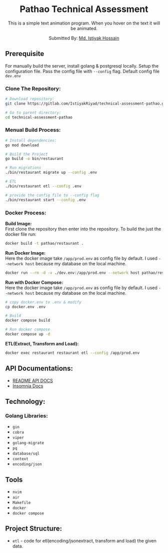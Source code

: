 <div align="center">
  <h1>Pathao Technical Assessment</h1>
  <p>
    This is a simple text animation program. When you hover on the text it will be animated.
  </p>
  <p>Submitted By: <a href="https://github.com/IstiyakRiyad" target="_blank">Md. Istiyak Hossain</a> </p>
</div>

## Prerequisite
For manually build the server, install golang & postgresql locally. Setup the configuration file. Pass the config file with `--config` flag. Default config file `dev.env`


### Clone The Repository:

``` bash
# Download repository:
git clone https://gitlab.com/IstiyakRiyad/technical-assessment-pathao.git

# Go to parent directory:
cd technical-assessment-pathao
```

### Menual Build Process:

``` bash
# Install dependencies:
go mod download

# Build the Project
go build -o bin/restaurant

# Run migrations
./bin/restaurant migrate up --config .env

# ETL 
./bin/restaurant etl --config .env

# provide the config file to --config flag
./bin/restaurant start --config .env
```

### Docker Process:
<b>Build Image:</b> <br />
First clone the repository then enter into the repository.
To build the just the docker file run:
``` bash
docker build -t pathao/restaurant .
```

<b>Run Docker Image:</b><br />
Here the docker image take `/app/prod.env` as config file by default. I used `--network host` because my database on the local machine.
``` bash
docker run --rm -d -v ./dev.env:/app/prod.env --network host pathao/restaurant
```

<b>Run with Docker Compose:</b><br />
Here the docker image take `/app/prod.env` as config file by default. I used `--network host` because my database on the local machine.
``` bash
# copy docker.env to .env & modify
cp docker.env .env

# Build
docker compose build

# Run docker compose
docker compose up -d
```

<b>ETL(Extract, Transform and Load):</b> <br />

``` bash
docker exec restaurant restaurant etl --config /app/prod.env
```

## API Documentations:
* [README API DOCS](https://gitlab.com/IstiyakRiyad/technical-assessment-pathao/-/blob/main/docs/README.md)
* [Insomnia Docs](https://gitlab.com/IstiyakRiyad/technical-assessment-pathao/-/blob/main/docs/Insomnia_docs.json)

## Technology:

### Golang Libraries:
* `gin`
* `cobra`
* `viper`
* `golang-migrate`
* `pq`
* `database/sql`
* `context`
* `encoding/json`

## Tools
* `nvim`
* `air`
* `Makefile`
* `docker`
* `docker compose`

## Project Structure:

* `etl` - code for etl(encoding/jsonextract, transform and load) the given data.


